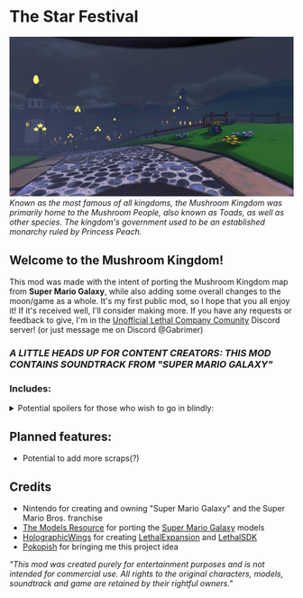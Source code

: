 # The Star Festival
![Screenshot of the in-game Mushroom Kingdom](Screenshots/4.png)
_Known as the most famous of all kingdoms, the Mushroom Kingdom was primarily home to the Mushroom People, also known as Toads, as well as other species. The kingdom's government used to be an established monarchy ruled by Princess Peach._

## Welcome to the Mushroom Kingdom!

This mod was made with the intent of porting the Mushroom Kingdom map from **Super Mario Galaxy**, while also adding some overall changes to the moon/game as a whole. It's my first public mod, so I hope that you all enjoy it! If it's received well, I'll consider making more.
If you have any requests or feedback to give, I'm in the [Unofficial Lethal Company Comunity](https://discord.gg/nYcQFEpXfU) Discord server! (or just message me on Discord @Gabrimer)

### ***A LITTLE HEADS UP FOR CONTENT CREATORS: THIS MOD CONTAINS SOUNDTRACK FROM "SUPER MARIO GALAXY"***

### Includes:

<details>
	<summary>Potential spoilers for those who wish to go in blindly:</summary>

- 4 separate entrances to the main building
	- The main entrance
	- 2 common fire exits
	- A warp pipe fire exit
- 24 **custom _exclusive_** Mario themed scraps.
  	- Question Block
  	- Brick Block
  	- Coin
  	- Power Star
  	- Yoshi Egg
  	- Clock
  	- Key
  	- 6 different colored Starbits
  		- Red Starbit
  		- Yellow Starbit
  		- Green Starbit
  		- Blue Starbit
  		- Purple Starbit
  		- White Starbit
  	- 7 different Mushrooms
  		- Red Mushroom
  		- Green Mushroom
  		- Life Mushroom
  		- Bee Mushroom
  		- Boo Mushroom
  		- Rock Mushroom
  		- Spring Mushroom
  	- 3 different Flowers
  		- Fire Flower
  		- Ice Flower
  		- Cloud Flower
  	- Thwomp
- An introductory song added to the start of the moon (where the ship lands)
	- Song used: "Overture - Super Mario Galaxy" 
- New dropship including custom soundtrack and Question Blocks that store your purchased items.
	- Song used: "Mission Select - Super Mario Galaxy"
  
</details>

## Planned features:
- Potential to add more scraps(?)

## Credits

- Nintendo for creating and owning "Super Mario Galaxy" and the Super Mario Bros. franchise
- [The Models Resource](https://www.models-resource.com) for porting the [Super Mario Galaxy](https://www.models-resource.com/wii/supermariogalaxy/) models
- [HolographicWings](https://github.com/HolographicWings) for creating [LethalExpansion](https://github.com/HolographicWings/LethalExpansion) and [LethalSDK](https://github.com/HolographicWings/LethalSDK-Unity-Project)
- [Pokopish](https://github.com/MartijnTielemans) for bringing me this project idea

_"This mod was created purely for entertainment purposes and is not intended for commercial use. All rights to the original characters, models, soundtrack and game are retained by their rightful owners."_